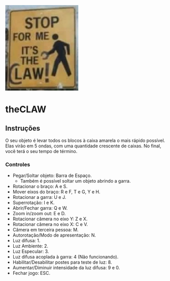 ![theCLAW](/theCLAW.jpg)
# theCLAW

## Instruções

O seu objeto é levar todos os blocos à caixa amarela o mais rápido possível. Elas virão em 5 ondas, com uma quantidade crescente de caixas. No final, você terá o seu tempo de término.

### Controles
- Pegar/Soltar objeto: Barra de Espaço.
  - Também é possível soltar um objeto abrindo a garra. 
- Rotacionar o braço: A e S.
- Mover eixos do braço: R e F, T e G, Y e H.
- Rotacionar a garra: U e J.
- Superrotação: I e K.
- Abrir/Fechar garra: Q e W.
- Zoom in/zoom out: E e D.
- Rotacionar câmera no eixo Y: Z e X.
- Rotacionar câmera no eixo X: C e V.
- Câmera em terceira pessoa: M.
- Autorotação/Modo de apresentação: N.
- Luz difusa: 1.
- Luz Ambiente: 2.
- Luz Especular: 3.
- Luz difusa acoplada à garra: 4 (Não funcionando).
- Habilitar/Desabilitar postes para teste de luz: 8.
- Aumentar/Diminuir intensidade da luz difusa: 9 e 0.
- Fechar jogo: ESC.

